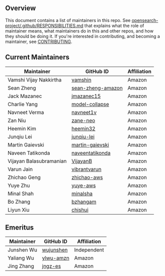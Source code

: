 ## Overview

This document contains a list of maintainers in this repo. See [opensearch-project/.github/RESPONSIBILITIES.md](https://github.com/opensearch-project/.github/blob/main/RESPONSIBILITIES.md#maintainer-responsibilities) that explains what the role of maintainer means, what maintainers do in this and other repos, and how they should be doing it. If you're interested in contributing, and becoming a maintainer, see [CONTRIBUTING](CONTRIBUTING.md).

## Current Maintainers

| Maintainer              | GitHub ID                                                 | Affiliation |
|-------------------------|-----------------------------------------------------------| ----------- |
| Vamshi Vijay Nakkirtha  | [vamshin](https://github.com/vamshin)                     | Amazon      |
| Sean Zheng              | [sean-zheng-amazon](https://github.com/sean-zheng-amazon) | Amazon      |
| Jack Mazanec            | [jmazanec15](https://github.com/jmazanec15)               | Amazon      |
| Charlie Yang            | [model-collapse](https://github.com/model-collapse)       | Amazon      |
| Navneet Verma           | [navneet1v](https://github.com/navneet1v)                 | Amazon      |
| Zan Niu                 | [zane-neo](https://github.com/zane-neo)                   | Amazon      |
| Heemin Kim              | [heemin32](https://github.com/heemin32)                   | Amazon      |
| Junqiu Lei              | [junqiu-lei](https://github.com/junqiu-lei)               | Amazon      |
| Martin Gaievski         | [martin-gaievski](https://github.com/martin-gaievski)     | Amazon      |
| Naveen Tatikonda        | [naveentatikonda](https://github.com/naveentatikonda)     | Amazon      |
| Vijayan Balasubramanian | [VijayanB](https://github.com/VijayanB)                   | Amazon      |
| Varun Jain              | [vibrantvarun](https://github.com/vibrantvarun)           | Amazon      |
| Zhichao Geng            | [zhichao-aws](https://github.com/zhichao-aws)             | Amazon      |
| Yuye Zhu                | [yuye-aws](https://github.com/yuye-aws)                   | Amazon      |
| Minal Shah              | [minalsha](https://github.com/minalsha)                   | Amazon      |
| Bo Zhang                | [bzhangam](https://github.com/bzhangam)                   | Amazon      |
| Liyun Xiu               | [chishui](https://github.com/chishui)                     | Amazon      |

## Emeritus

| Maintainer              | GitHub ID                                   | Affiliation |
|-------------------------|---------------------------------------------|-------------|
| Junshen Wu              | [wujunshen](https://github.com/wujunshen)   | Independent |
| Yaliang Wu              | [ylwu-amzn](https://github.com/ylwu-amzn)                 | Amazon      |
| Jing Zhang              | [jngz-es](https://github.com/jngz-es)                     | Amazon      |
